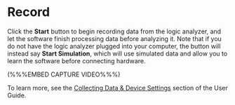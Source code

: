 # Record

Click the **Start** button to begin recording data from the logic analyzer, and let the software finish processing data before analyzing it. Note that if you do not have the logic analyzer plugged into your computer, the button will instead say **Start Simulation**, which will use simulated data and allow you to learn the software before connecting hardware.

\(%%%EMBED CAPTURE VIDEO%%%\)

To learn more, see the [Collecting Data & Device Settings](https://saleae.gitbook.io/docs/~/edit/drafts/-LJeeG9zi2cw3l7lNm3x/user-guide/using-logic/collecting-data-and-device-settings) section of the User Guide.

